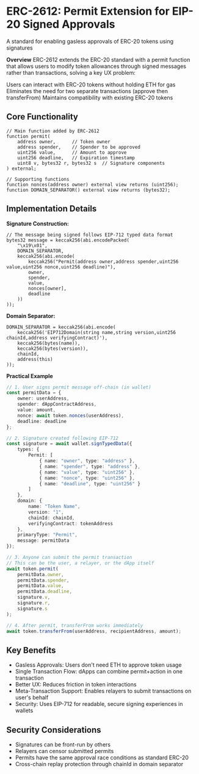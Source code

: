 # ERC-2612: Permit Extension for EIP-20 Signed Approvals

A standard for enabling gasless approvals of ERC-20 tokens using signatures

**Overview**
ERC-2612 extends the ERC-20 standard with a permit function that allows users to modify token allowances through signed messages rather than transactions, solving a key UX problem:

Users can interact with ERC-20 tokens without holding ETH for gas
Eliminates the need for two separate transactions (approve then transferFrom)
Maintains compatibility with existing ERC-20 tokens

## Core Functionality

```solidity
// Main function added by ERC-2612
function permit(
    address owner,      // Token owner
    address spender,    // Spender to be approved
    uint256 value,      // Amount to approve
    uint256 deadline,   // Expiration timestamp
    uint8 v, bytes32 r, bytes32 s  // Signature components
) external;

// Supporting functions
function nonces(address owner) external view returns (uint256);
function DOMAIN_SEPARATOR() external view returns (bytes32);
```

## Implementation Details

**Signature Construction:**

```solidity
// The message being signed follows EIP-712 typed data format
bytes32 message = keccak256(abi.encodePacked(
    "\x19\x01",
    DOMAIN_SEPARATOR,
    keccak256(abi.encode(
        keccak256("Permit(address owner,address spender,uint256 value,uint256 nonce,uint256 deadline)"),
        owner,
        spender,
        value,
        nonces[owner],
        deadline
    ))
));
```

**Domain Separator:**
```solidity
DOMAIN_SEPARATOR = keccak256(abi.encode(
    keccak256('EIP712Domain(string name,string version,uint256 chainId,address verifyingContract)'),
    keccak256(bytes(name)),
    keccak256(bytes(version)),
    chainId,
    address(this)
));
```

**Practical Example**
```typescript
// 1. User signs permit message off-chain (in wallet)
const permitData = {
    owner: userAddress,
    spender: dAppContractAddress,
    value: amount,
    nonce: await token.nonces(userAddress),
    deadline: deadline
};

// 2. Signature created following EIP-712
const signature = await wallet.signTypedData({
    types: {
        Permit: [
            { name: "owner", type: "address" },
            { name: "spender", type: "address" },
            { name: "value", type: "uint256" },
            { name: "nonce", type: "uint256" },
            { name: "deadline", type: "uint256" }
        ]
    },
    domain: {
        name: "Token Name",
        version: "1",
        chainId: chainId,
        verifyingContract: tokenAddress
    },
    primaryType: "Permit",
    message: permitData
});

// 3. Anyone can submit the permit transaction
// This can be the user, a relayer, or the dApp itself
await token.permit(
    permitData.owner,
    permitData.spender,
    permitData.value,
    permitData.deadline,
    signature.v,
    signature.r,
    signature.s
);

// 4. After permit, transferFrom works immediately
await token.transferFrom(userAddress, recipientAddress, amount);
```

## Key Benefits

- Gasless Approvals: Users don't need ETH to approve token usage
- Single Transaction Flow: dApps can combine permit+action in one transaction
- Better UX: Reduces friction in token interactions
- Meta-Transaction Support: Enables relayers to submit transactions on user's behalf
- Security: Uses EIP-712 for readable, secure signing experiences in wallets

## Security Considerations

- Signatures can be front-run by others
- Relayers can censor submitted permits
- Permits have the same approval race conditions as standard ERC-20
- Cross-chain replay protection through chainId in domain separator